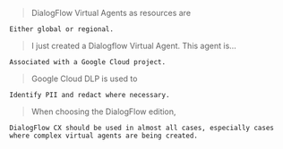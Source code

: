 >DialogFlow Virtual Agents as resources are
```
Either global or regional.
```

>I just created a Dialogflow Virtual Agent. This agent is…
```
Associated with a Google Cloud project.
```

>Google Cloud DLP is used to
```
Identify PII and redact where necessary.
```

>When choosing the DialogFlow edition,
```
DialogFlow CX should be used in almost all cases, especially cases where complex virtual agents are being created.
```